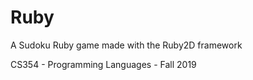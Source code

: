 # Ruby
A Sudoku Ruby game made with the Ruby2D framework

CS354 - Programming Languages - Fall 2019
